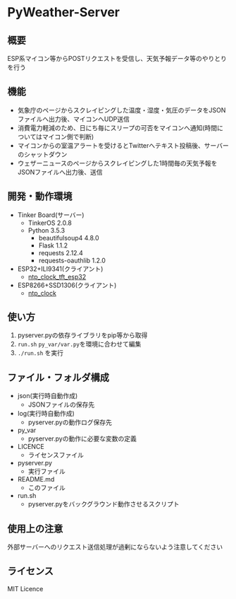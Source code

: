 # PyWeather-Server

概要
---
ESP系マイコン等からPOSTリクエストを受信し、天気予報データ等のやりとりを行う

機能
---
- 気象庁のページからスクレイピングした温度・湿度・気圧のデータをJSONファイルへ出力後、マイコンへUDP送信
- 消費電力軽減のため、日にち毎にスリープの可否をマイコンへ通知(時間についてはマイコン側で判断)
- マイコンからの室温アラートを受けるとTwitterへテキスト投稿後、サーバーのシャットダウン
- ウェザーニュースのページからスクレイピングした1時間毎の天気予報をJSONファイルへ出力後、送信

開発・動作環境
---
- Tinker Board(サーバー)
    - TinkerOS 2.0.8
    - Python   3.5.3
        - beautifulsoup4    4.8.0
        - Flask             1.1.2
        - requests          2.12.4
        - requests-oauthlib 1.2.0
- ESP32+ILI9341(クライアント)
    - [ntp_clock_tft_esp32](https://github.com/upat/ntp_clock_tft_esp32)
- ESP8266+SSD1306(クライアント)
    - [ntp_clock](https://github.com/upat/ntp_clock)

使い方
---
1. pyserver.pyの依存ライブラリをpip等から取得
1. `run.sh` `py_var/var.py`を環境に合わせて編集
1. ```./run.sh``` を実行

ファイル・フォルダ構成
---
- json(実行時自動作成)
    - JSONファイルの保存先
- log(実行時自動作成)
    - pyserver.pyの動作ログ保存先
- py_var
    - pyserver.pyの動作に必要な変数の定義
- LICENCE
    - ライセンスファイル
- pyserver.py
    - 実行ファイル
- README.md
    - このファイル
- run.sh
    - pyserver.pyをバックグラウンド動作させるスクリプト

使用上の注意
---
外部サーバーへのリクエスト送信処理が過剰にならないよう注意してください

ライセンス
---
MIT Licence
